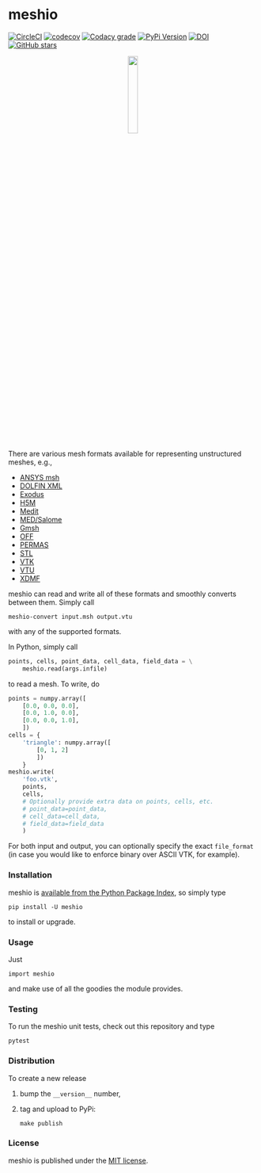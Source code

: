 # meshio

[![CircleCI](https://img.shields.io/circleci/project/github/nschloe/meshio/master.svg)](https://circleci.com/gh/nschloe/meshio)
[![codecov](https://img.shields.io/codecov/c/github/nschloe/meshio.svg)](https://codecov.io/gh/nschloe/meshio)
[![Codacy grade](https://img.shields.io/codacy/grade/dc23fe7f7d4540b0a405110b3ae97dc6.svg)](https://app.codacy.com/app/nschloe/meshio/dashboard)
[![PyPi Version](https://img.shields.io/pypi/v/meshio.svg)](https://pypi.python.org/pypi/meshio)
[![DOI](https://zenodo.org/badge/DOI/10.5281/zenodo.1173115.svg)](https://doi.org/10.5281/zenodo.1173115)
[![GitHub stars](https://img.shields.io/github/stars/nschloe/meshio.svg?style=social&label=Stars)](https://github.com/nschloe/meshio)

<p align="center">
  <img src="https://nschloe.github.io/meshio/meshio_logo.png" width="20%">
</p>

There are various mesh formats available for representing unstructured meshes,
e.g.,

 * [ANSYS msh](http://www.afs.enea.it/fluent/Public/Fluent-Doc/PDF/chp03.pdf)
 * [DOLFIN XML](http://manpages.ubuntu.com/manpages/wily/man1/dolfin-convert.1.html)
 * [Exodus](https://cubit.sandia.gov/public/13.2/help_manual/WebHelp/finite_element_model/exodus/block_specification.htm)
 * [H5M](https://www.mcs.anl.gov/~fathom/moab-docs/h5mmain.html)
 * [Medit](https://people.sc.fsu.edu/~jburkardt/data/medit/medit.html)
 * [MED/Salome](http://docs.salome-platform.org/latest/dev/MEDCoupling/med-file.html)
 * [Gmsh](http://gmsh.info/doc/texinfo/gmsh.html#File-formats)
 * [OFF](http://segeval.cs.princeton.edu/public/off_format.html)
 * [PERMAS](http://www.intes.de)
 * [STL](https://en.wikipedia.org/wiki/STL_(file_format))
 * [VTK](https://www.vtk.org/wp-content/uploads/2015/04/file-formats.pdf)
 * [VTU](https://www.vtk.org/Wiki/VTK_XML_Formats)
 * [XDMF](http://www.xdmf.org/index.php/XDMF_Model_and_Format)

meshio can read and write all of these formats and smoothly converts between
them. Simply call
```
meshio-convert input.msh output.vtu
```
with any of the supported formats.

In Python, simply call
```python
points, cells, point_data, cell_data, field_data = \
    meshio.read(args.infile)
```
to read a mesh. To write, do
```python
points = numpy.array([
    [0.0, 0.0, 0.0],
    [0.0, 1.0, 0.0],
    [0.0, 0.0, 1.0],
    ])
cells = {
    'triangle': numpy.array([
        [0, 1, 2]
        ])
    }
meshio.write(
    'foo.vtk',
    points,
    cells,
    # Optionally provide extra data on points, cells, etc.
    # point_data=point_data,
    # cell_data=cell_data,
    # field_data=field_data
    )
```
For both input and output, you can optionally specify the exact `file_format`
(in case you would like to enforce binary over ASCII VTK, for example).

### Installation

meshio is [available from the Python Package
Index](https://pypi.python.org/pypi/meshio/), so simply type
```
pip install -U meshio
```
to install or upgrade.

### Usage

Just
```
import meshio
```
and make use of all the goodies the module provides.


### Testing

To run the meshio unit tests, check out this repository and type
```
pytest
```

### Distribution

To create a new release

1. bump the `__version__` number,

2. tag and upload to PyPi:
    ```
    make publish
    ```

### License

meshio is published under the [MIT license](https://en.wikipedia.org/wiki/MIT_License).

